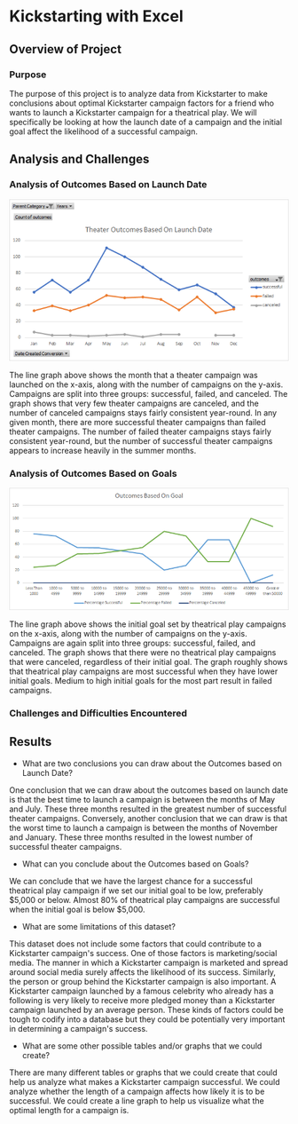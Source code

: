 # Kickstarting with Excel

## Overview of Project

### Purpose

The purpose of this project is to analyze data from Kickstarter to make conclusions about optimal Kickstarter campaign factors for a friend who wants to launch a Kickstarter campaign for a theatrical play. We will specifically be looking at how the launch date of a campaign and the initial goal affect the likelihood of a successful campaign.

## Analysis and Challenges

### Analysis of Outcomes Based on Launch Date

![Theater_Outcomes_vs_Launch.png](resources/Theater_Outcomes_vs_Launch.png)

The line graph above shows the month that a theater campaign was launched on the x-axis, along with the number of campaigns on the y-axis. Campaigns are split into three groups: successful, failed, and canceled. The graph shows that very few theater campaigns are canceled, and the number of canceled campaigns stays fairly consistent year-round. In any given month, there are more successful theater campaigns than failed theater campaigns. The number of failed theater campaigns stays fairly consistent year-round, but the number of successful theater campaigns appears to increase heavily in the summer months.

### Analysis of Outcomes Based on Goals

![Outcomes_vs_Goals.png](resources/Outcomes_vs_Goals.png)

The line graph above shows the initial goal set by theatrical play campaigns on the x-axis, along with the number of campaigns on the y-axis. Campaigns are again split into three groups: successful, failed, and canceled. The graph shows that there were no theatrical play campaigns that were canceled, regardless of their initial goal. The graph roughly shows that theatrical play campaigns are most successful when they have lower initial goals. Medium to high initial goals for the most part result in failed campaigns.

### Challenges and Difficulties Encountered

## Results

- What are two conclusions you can draw about the Outcomes based on Launch Date?

One conclusion that we can draw about the outcomes based on launch date is that the best time to launch a campaign is between the months of May and July. These three months resulted in the greatest number of successful theater campaigns. Conversely, another conclusion that we can draw is that the worst time to launch a campaign is between the months of November and January. These three months resulted in the lowest number of successful theater campaigns.

- What can you conclude about the Outcomes based on Goals?

We can conclude that we have the largest chance for a successful theatrical play campaign if we set our initial goal to be low, preferably $5,000 or below. Almost 80% of theatrical play campaigns are successful when the initial goal is below $5,000.

- What are some limitations of this dataset?

This dataset does not include some factors that could contribute to a Kickstarter campaign's success. One of those factors is marketing/social media. The manner in which a Kickstarter campaign is marketed and spread around social media surely affects the likelihood of its success. Similarly, the person or group behind the Kickstarter campaign is also important. A Kickstarter campaign launched by a famous celebrity who already has a following is very likely to receive more pledged money than a Kickstarter campaign launched by an average person. These kinds of factors could be tough to codify into a database but they could be potentially very important in determining a campaign's success.

- What are some other possible tables and/or graphs that we could create?

There are many different tables or graphs that we could create that could help us analyze what makes a Kickstarter campaign successful. We could analyze whether the length of a campaign affects how likely it is to be successful. We could create a line graph to help us visualize what the optimal length for a campaign is. 
